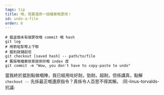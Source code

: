 ```yaml
---
tags: tip
title: 唉，我要還原一個檔案嘅更改！
id: undo-a-file
order: 8
---
```


```git
# 揾返個未有個更改嘅 commit 嘅 hash
git log
# 用箭咀掣嚟上下郁
# 揾到就儲起佢
git checkout [saved hash] -- path/to/file
# 舊版嘅檔案依家就係你嘅 index 度
git commit -m "Wow, you don't have to copy-paste to undo"
```

當我終於揾到點做嗰陣，我已經用咗好耐。勁耐。超耐。但係講真，點解 `checkout --` 先係最正嘅還原指令？真係令人百思不得其解。 :同-linus-torvalds-抗議:
